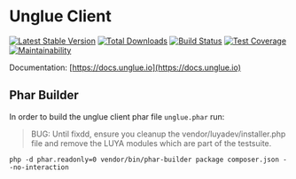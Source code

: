 # Unglue Client

[![Latest Stable Version](https://poser.pugx.org/unglue/client/v/stable)](https://packagist.org/packages/unglue/client)
[![Total Downloads](https://poser.pugx.org/unglue/client/downloads)](https://packagist.org/packages/unglue/client)
[![Build Status](https://travis-ci.org/unglue-workflow/client.svg?branch=master)](https://travis-ci.org/unglue-workflow/client)
[![Test Coverage](https://api.codeclimate.com/v1/badges/7a7f18ea0ebc8556637d/test_coverage)](https://codeclimate.com/github/unglue-workflow/client/test_coverage)
[![Maintainability](https://api.codeclimate.com/v1/badges/7a7f18ea0ebc8556637d/maintainability)](https://codeclimate.com/github/unglue-workflow/client/maintainability)

Documentation: [https://docs.unglue.io](https://docs.unglue.io)

## Phar Builder

In order to build the unglue client phar file `unglue.phar` run:

> BUG: Until fixdd, ensure you cleanup the vendor/luyadev/installer.php file and remove the LUYA modules which are part of the testsuite.

```
php -d phar.readonly=0 vendor/bin/phar-builder package composer.json --no-interaction
```